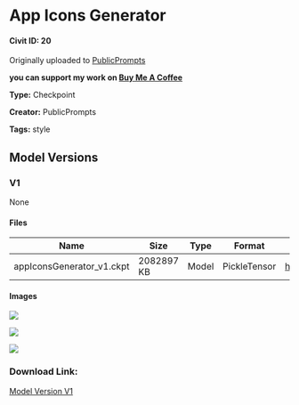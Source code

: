 # App Icons Generator

#### Civit ID: 20

<p>Originally uploaded to <a rel="ugc" href="http://publicprompts.art/">PublicPrompts</a></p><p><strong>you can support my work on </strong><a target="_blank" rel="ugc" href="https://www.buymeacoffee.com/PublicPrompts"><strong>Buy Me A Coffee</strong></a></p>

**Type:** Checkpoint

**Creator:** PublicPrompts

**Tags:** style

## Model Versions

### V1

None

#### Files

| Name | Size | Type | Format | Download Url | AutoV1 | AutoV2 | SHA256 | CRC32 | BLAKE3 |
| --- | --- | --- | --- | --- | --- | --- | --- | --- | --- |
| appIconsGenerator_v1.ckpt | 2082897 KB | Model | PickleTensor | https://civitai.com/api/download/models/20 | A2A802B2 | C9286FDE94 | C9286FDE94C131CD22CA5CF5D209B657BDF2FC45BAA22FF60840D0B1765268AB | D25C6A65 | 941281C8C56627ECC1851CE1AC69EAEC9A142F4DDD3EE619DC2791FF42EDCD8B |

#### Images

<p><img src="https://image.civitai.com/xG1nkqKTMzGDvpLrqFT7WA/97c8b11e-323b-4479-36af-3669d4789800/width=450/282.jpeg" /></p>

<p><img src="https://image.civitai.com/xG1nkqKTMzGDvpLrqFT7WA/2d7225a4-38df-4c91-5312-86f238a6d300/width=450/227.jpeg" /></p>

<p><img src="https://image.civitai.com/xG1nkqKTMzGDvpLrqFT7WA/627e134b-aa67-4288-53f5-dd0111aa9900/width=450/281.jpeg" /></p>

### Download Link:

[Model Version V1](https://civitai.com/api/download/models/20)

